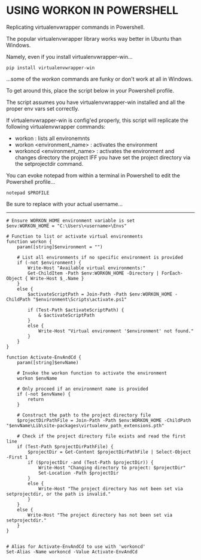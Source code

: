 # USING WORKON IN POWERSHELL
Replicating virtualenvwrapper commands in Powershell.

The popular virtualenvwrapper library works way better in Ubuntu than Windows.

Namely, even if you install virtualenvwrapper-win...

    pip install virtualenvwrapper-win

...some of the *workon* commands are funky or don't work at all in Windows.

To get around this, place the script below in your Powershell profile.

The script assumes you have virtualenvwrapper-win installed and all the proper env vars set correctly.

If virtualenvwrapper-win is config'ed properly, this script will replicate the following virtualenvwrapper commands:

- workon : lists all environemnts
- workon <environment_name> : activates the environment
- workoncd <environment_name> : activates the environment and changes directory the project IFF you have set the project directory via the setprojectdir command.

You can evoke notepad from within a terminal in Powershell to edit the Powershell profile...

    notepad $PROFILE

Be sure to replace <username> with your actual username...

---

	# Ensure WORKON_HOME environment variable is set
	$env:WORKON_HOME = "C:\Users\<username>\Envs"

	# Function to list or activate virtual environments
	function workon {
		param([string]$environment = "")
		
		# List all environments if no specific environment is provided
		if (-not $environment) {
			Write-Host "Available virtual environments:"
			Get-ChildItem -Path $env:WORKON_HOME -Directory | ForEach-Object { Write-Host $_.Name }
		}
		else {
			$activateScriptPath = Join-Path -Path $env:WORKON_HOME -ChildPath "$environment\Scripts\activate.ps1"
			
			if (Test-Path $activateScriptPath) {
				& $activateScriptPath
			}
			else {
				Write-Host "Virtual environment '$environment' not found."
			}
		}
	}

	function Activate-EnvAndCd {
		param([string]$envName)
		
		# Invoke the workon function to activate the environment
		workon $envName
		
		# Only proceed if an environment name is provided
		if (-not $envName) {
			return
		}
		
		# Construct the path to the project directory file
		$projectDirPathFile = Join-Path -Path $env:WORKON_HOME -ChildPath "$envName\Lib\site-packages\virtualenv_path_extensions.pth"
		
		# Check if the project directory file exists and read the first line
		if (Test-Path $projectDirPathFile) {
			$projectDir = Get-Content $projectDirPathFile | Select-Object -First 1
			if ($projectDir -and (Test-Path $projectDir)) {
				Write-Host "Changing directory to project: $projectDir"
				Set-Location -Path $projectDir
			}
			else {
				Write-Host "The project directory has not been set via setprojectdir, or the path is invalid."
			}
		}
		else {
			Write-Host "The project directory has not been set via setprojectdir."
		}
	}


	# Alias for Activate-EnvAndCd to use with 'workoncd'
	Set-Alias -Name workoncd -Value Activate-EnvAndCd

